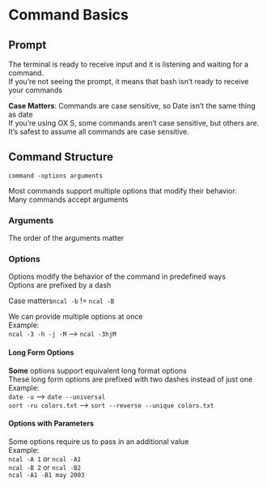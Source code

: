 # Command Basics

## Prompt

The terminal is ready to receive input and it is listening and waiting for a command.  
If you’re not seeing the prompt, it means that bash isn’t ready to receive your commands

**Case Matters**: Commands are case sensitive, so Date isn’t the same thing as date  
If you’re using OX S, some commands aren’t case sensitive, but others are. It’s safest to assume all commands are case sensitive.

## Command Structure

`command -options arguments`

Most commands support multiple options that modify their behavior.  
Many commands accept arguments

### Arguments

The order of the arguments matter

### Options

Options modify the behavior of the command in predefined ways  
Options are prefixed by a dash

Case matters`ncal -b` != `ncal -B`

We can provide multiple options at once  
Example:  
`ncal -3 -h -j -M` --> `ncal -3hjM`

#### Long Form Options

**Some** options support equivalent long format options  
These long form options are prefixed with two dashes instead of just one
Example:  
`date -u` --> `date --universal`  
`sort -ru colors.txt` --> `sort --reverse --unique colors.txt`

#### Options with Parameters

Some options require us to pass in an additional value  
Example:  
`ncal -A 1` or `ncal -A1`  
`ncal -B 2` or `ncal -B2`  
`ncal -A1 -B1 may 2003`
